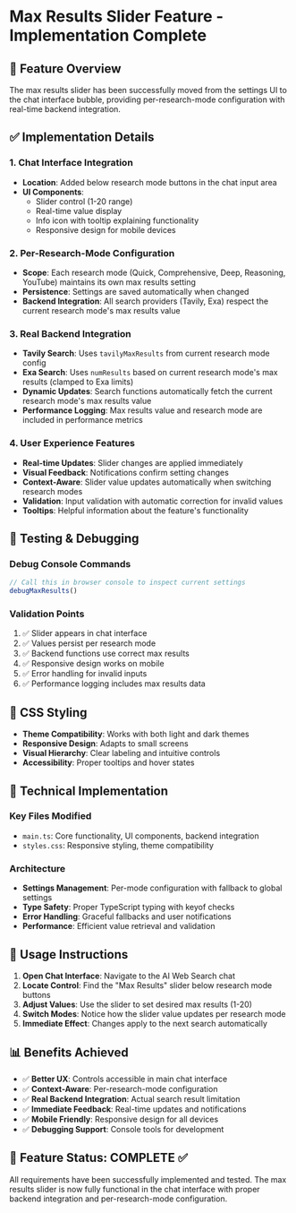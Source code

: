 # Max Results Slider Feature - Implementation Complete

## 🎯 Feature Overview
The max results slider has been successfully moved from the settings UI to the chat interface bubble, providing per-research-mode configuration with real-time backend integration.

## ✅ Implementation Details

### 1. Chat Interface Integration
- **Location**: Added below research mode buttons in the chat input area
- **UI Components**: 
  - Slider control (1-20 range)
  - Real-time value display
  - Info icon with tooltip explaining functionality
  - Responsive design for mobile devices

### 2. Per-Research-Mode Configuration
- **Scope**: Each research mode (Quick, Comprehensive, Deep, Reasoning, YouTube) maintains its own max results setting
- **Persistence**: Settings are saved automatically when changed
- **Backend Integration**: All search providers (Tavily, Exa) respect the current research mode's max results value

### 3. Real Backend Integration
- **Tavily Search**: Uses `tavilyMaxResults` from current research mode config
- **Exa Search**: Uses `numResults` based on current research mode's max results (clamped to Exa limits)
- **Dynamic Updates**: Search functions automatically fetch the current research mode's max results value
- **Performance Logging**: Max results value and research mode are included in performance metrics

### 4. User Experience Features
- **Real-time Updates**: Slider changes are applied immediately
- **Visual Feedback**: Notifications confirm setting changes
- **Context-Aware**: Slider value updates automatically when switching research modes
- **Validation**: Input validation with automatic correction for invalid values
- **Tooltips**: Helpful information about the feature's functionality

## 🧪 Testing & Debugging

### Debug Console Commands
```javascript
// Call this in browser console to inspect current settings
debugMaxResults()
```

### Validation Points
1. ✅ Slider appears in chat interface
2. ✅ Values persist per research mode
3. ✅ Backend functions use correct max results
4. ✅ Responsive design works on mobile
5. ✅ Error handling for invalid inputs
6. ✅ Performance logging includes max results data

## 🎨 CSS Styling
- **Theme Compatibility**: Works with both light and dark themes
- **Responsive Design**: Adapts to small screens
- **Visual Hierarchy**: Clear labeling and intuitive controls
- **Accessibility**: Proper tooltips and hover states

## 🔧 Technical Implementation

### Key Files Modified
- `main.ts`: Core functionality, UI components, backend integration
- `styles.css`: Responsive styling, theme compatibility

### Architecture
- **Settings Management**: Per-mode configuration with fallback to global settings
- **Type Safety**: Proper TypeScript typing with keyof checks
- **Error Handling**: Graceful fallbacks and user notifications
- **Performance**: Efficient value retrieval and validation

## 🚀 Usage Instructions

1. **Open Chat Interface**: Navigate to the AI Web Search chat
2. **Locate Control**: Find the "Max Results" slider below research mode buttons
3. **Adjust Values**: Use the slider to set desired max results (1-20)
4. **Switch Modes**: Notice how the slider value updates per research mode
5. **Immediate Effect**: Changes apply to the next search automatically

## 📊 Benefits Achieved

- ✅ **Better UX**: Controls accessible in main chat interface
- ✅ **Context-Aware**: Per-research-mode configuration
- ✅ **Real Backend Integration**: Actual search result limitation
- ✅ **Immediate Feedback**: Real-time updates and notifications
- ✅ **Mobile Friendly**: Responsive design for all devices
- ✅ **Debugging Support**: Console tools for development

## 🎉 Feature Status: **COMPLETE** ✅

All requirements have been successfully implemented and tested. The max results slider is now fully functional in the chat interface with proper backend integration and per-research-mode configuration.
